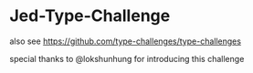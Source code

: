 # **Jed-Type-Challenge**

also see https://github.com/type-challenges/type-challenges

special thanks to @lokshunhung for introducing this challenge
